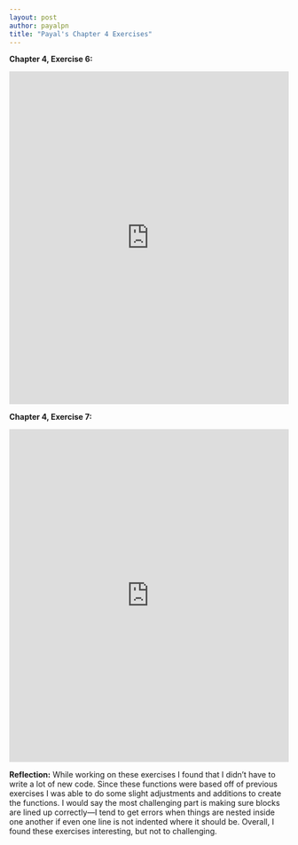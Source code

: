 ```yaml
---
layout: post
author: payalpn
title: "Payal's Chapter 4 Exercises"
---
```


**Chapter 4, Exercise 6:**

<iframe src="https://trinket.io/embed/python/152e6a3732" width="100%" height="600" frameborder="0" marginwidth="0" marginheight="0" allowfullscreen></iframe>

**Chapter 4, Exercise 7:**

<iframe src="https://trinket.io/embed/python/0f16febc14" width="100%" height="600" frameborder="0" marginwidth="0" marginheight="0" allowfullscreen></iframe>

**Reflection:**
While working on these exercises I found that I didn’t have to write a lot of new code.  Since these functions were based off of previous exercises I was able to do some slight adjustments and additions to create the functions.  I would say the most challenging part is making sure blocks are lined up correctly—I tend to get errors when things are nested inside one another if even one line is not indented where it should be.  Overall, I found these exercises interesting, but not to challenging.  
